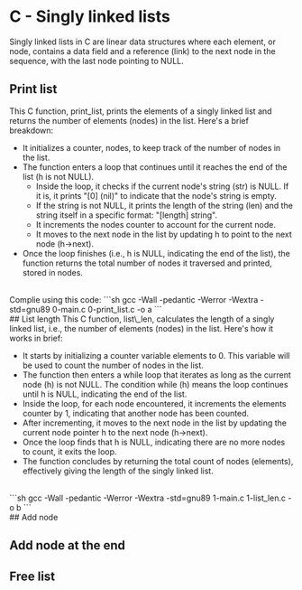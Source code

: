 # C - Singly linked lists
Singly linked lists in C are linear data structures where each element, or node, contains a data field and a reference (link) to the next node in the sequence, with the last node pointing to NULL.

## Print list
This C function, print\_list, prints the elements of a singly linked list and returns the number of elements (nodes) in the list. Here's a brief breakdown:

- It initializes a counter, nodes, to keep track of the number of nodes in the list.
- The function enters a loop that continues until it reaches the end of the list (h is not NULL).
  - Inside the loop, it checks if the current node's string (str) is NULL. If it is, it prints "[0] (nil)" to indicate that the node's string is empty.
  - If the string is not NULL, it prints the length of the string (len) and the string itself in a specific format: "[length] string".
  - It increments the nodes counter to account for the current node.
  - It moves to the next node in the list by updating h to point to the next node (h-\>next).
- Once the loop finishes (i.e., h is NULL, indicating the end of the list), the function returns the total number of nodes it traversed and printed, stored in nodes.
<br>
Complie using this code:
```sh
gcc -Wall -pedantic -Werror -Wextra -std=gnu89 0-main.c 0-print_list.c -o a
```
<br>
## List length
This C function, list\_len, calculates the length of a singly linked list, i.e., the number of elements (nodes) in the list. Here's how it works in brief:

- It starts by initializing a counter variable elements to 0. This variable will be used to count the number of nodes in the list.
- The function then enters a while loop that iterates as long as the current node (h) is not NULL. The condition while (h) means the loop continues until h is NULL, indicating the end of the list.
- Inside the loop, for each node encountered, it increments the elements counter by 1, indicating that another node has been counted.
- After incrementing, it moves to the next node in the list by updating the current node pointer h to the next node (h-\>next).
- Once the loop finds that h is NULL, indicating there are no more nodes to count, it exits the loop.
- The function concludes by returning the total count of nodes (elements), effectively giving the length of the singly linked list.
<br>
```sh
gcc -Wall -pedantic -Werror -Wextra -std=gnu89 1-main.c 1-list_len.c -o b
```
<br>
## Add node

## Add node at the end

## Free list
